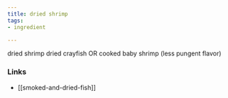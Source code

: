 ```yaml
---
title: dried shrimp
tags:
- ingredient

---
```

dried shrimp dried crayfish OR cooked baby shrimp (less pungent flavor)

### Links

* [[smoked-and-dried-fish]]
